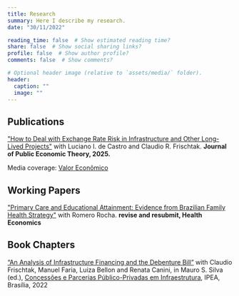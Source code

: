```yaml
---
title: Research
summary: Here I describe my research.
date: "30/11/2022"

reading_time: false  # Show estimated reading time?
share: false  # Show social sharing links?
profile: false  # Show author profile?
comments: false  # Show comments?

# Optional header image (relative to `assets/media/` folder).
header:
  caption: ""
  image: ""
---
```


## Publications

["How to Deal with Exchange Rate Risk in Infrastructure and Other Long-Lived Projects"](https://onlinelibrary.wiley.com/doi/10.1111/jpet.70003) with Luciano I. de Castro and Claudio R. Frischtak. **Journal of Public Economic Theory, 2025.**

Media coverage: [Valor Econômico](https://valor.globo.com/opiniao/coluna/como-lidar-com-risco-cambial-em-projetos-de-infraestrutura.ghtml)

## Working Papers

["Primary Care and Educational Attainment: Evidence from Brazilian Family Health Strategy"](https://papers.ssrn.com/sol3/papers.cfm?abstract_id=4856384) with Romero Rocha. **revise and resubmit, Health Economics**

## Book Chapters

[“An Analysis of Infrastructure Financing and the Debenture Bill”](https://drive.google.com/file/d/1YYPVyYcoKIeYS-qplpFuKH0xwfbVmSH8/view) with Claudio Frischtak, Manuel Faria, Luiza Bellon and Renata Canini, in Mauro S. Silva (ed.), [Concessões e Parcerias Público-Privadas em Infraestrutura](https://ipea.gov.br/portal/publicacao-item?id=11058/11401), IPEA, Brasília, 2022
